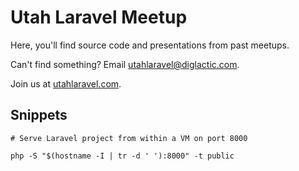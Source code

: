 # Utah Laravel Meetup

Here, you'll find source code and presentations from past meetups.

Can't find something? Email [utahlaravel@diglactic.com](mailto:utahlaravel@diglactic.com).

Join us at [utahlaravel.com](https://utahlaravel.com).

## Snippets

```shell
# Serve Laravel project from within a VM on port 8000

php -S "$(hostname -I | tr -d ' '):8000" -t public
```

